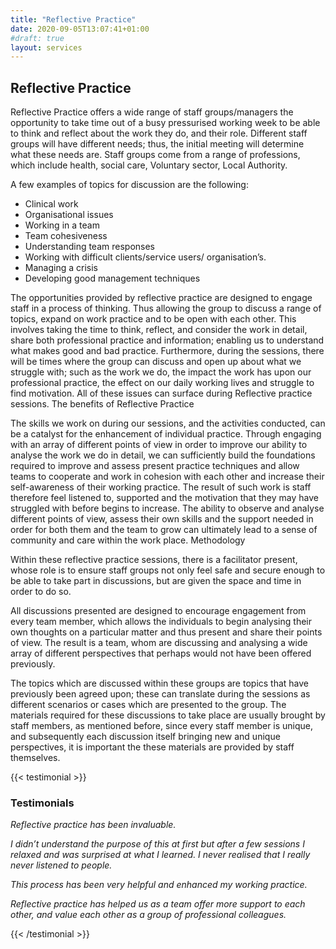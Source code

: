 ```yaml
---
title: "Reflective Practice"
date: 2020-09-05T13:07:41+01:00
#draft: true
layout: services
---
```


## Reflective Practice

Reflective Practice offers a wide range of staff groups/managers the opportunity to take time out of a busy pressurised working week to be able to think and reflect about the work they do, and their role. Different staff groups will have different needs; thus, the initial meeting will determine what these needs are. Staff groups come from a range of professions, which include health, social care, Voluntary sector, Local Authority.

A few examples of topics for discussion are the following:

- Clinical work
- Organisational issues
- Working in a team
- Team cohesiveness
- Understanding team responses
- Working with difficult clients/service users/ organisation’s.
- Managing a crisis
- Developing good management techniques

The opportunities provided by reflective practice are designed to engage staff in a process of thinking. Thus allowing the group to discuss a range of topics, expand on work practice and to be open with each other. This involves taking the time to think, reflect, and consider the work in detail, share both professional practice and information; enabling us to understand what makes good and bad practice. Furthermore, during the sessions, there will be times where the group can discuss and open up about what we struggle with; such as the work we do, the impact the work has upon our professional practice, the effect on our daily working lives and struggle to find motivation. All of these issues can surface during Reflective practice sessions.
The benefits of Reflective Practice

The skills we work on during our sessions, and the activities conducted, can be a catalyst for the enhancement of individual practice. Through engaging with an array of different points of view in order to improve our ability to analyse the work we do in detail, we can sufficiently build the foundations required to improve and assess present practice techniques and allow teams to cooperate and work in cohesion with each other and increase their self-awareness of their working practice. The result of such work is staff therefore feel listened to, supported and the motivation that they may have struggled with before begins to increase. The ability to observe and analyse different points of view, assess their own skills and the support needed in order for both them and the team to grow can ultimately lead to a sense of community and care within the work place.
Methodology

Within these reflective practice sessions, there is a facilitator present, whose role is to ensure staff groups not only feel safe and secure enough to be able to take part in discussions, but are given the space and time in order to do so.

All discussions presented are designed to encourage engagement from every team member, which allows the individuals to begin analysing their own thoughts on a particular matter and thus present and share their points of view. The result is a team, whom are discussing and analysing a wide array of different perspectives that perhaps would not have been offered previously.

The topics which are discussed within these groups are topics that have previously been agreed upon; these can translate during the sessions as different scenarios or cases which are presented to the group. The materials required for these discussions to take place are usually brought by staff members, as mentioned before, since every staff member is unique, and subsequently each discussion itself bringing new and unique perspectives, it is important the these materials are provided by staff themselves.


{{< testimonial >}}

### Testimonials

*Reflective practice has been invaluable.*

*I didn’t understand the purpose of this at first but after a few sessions I relaxed and was surprised at what I learned. I never realised that I really never listened to people.*

*This process has been very helpful and enhanced my working practice.*

*Reflective practice has helped us as a team offer more support to each other, and value each other as a group of professional colleagues.*

{{< /testimonial >}}